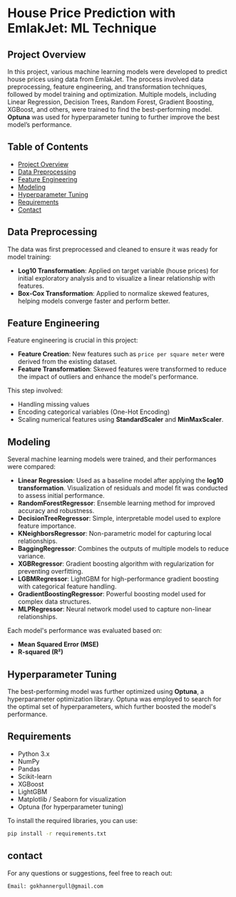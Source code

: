 # House Price Prediction with EmlakJet: ML Technique

## Project Overview
In this project, various machine learning models were developed to predict house prices using data from EmlakJet. The process involved data preprocessing, feature engineering, and transformation techniques, followed by model training and optimization. Multiple models, including Linear Regression, Decision Trees, Random Forest, Gradient Boosting, XGBoost, and others, were trained to find the best-performing model. **Optuna** was used for hyperparameter tuning to further improve the best model’s performance.

## Table of Contents
- [Project Overview](#project-overview)
- [Data Preprocessing](#data-preprocessing)
- [Feature Engineering](#feature-engineering)
- [Modeling](#modeling)
- [Hyperparameter Tuning](#hyperparameter-tuning)
- [Requirements](#requirements)
- [Contact](#contact)

## Data Preprocessing
The data was first preprocessed and cleaned to ensure it was ready for model training:
- **Log10 Transformation**: Applied on target variable (house prices) for initial exploratory analysis and to visualize a linear relationship with features.
- **Box-Cox Transformation**: Applied to normalize skewed features, helping models converge faster and perform better.

## Feature Engineering
Feature engineering is crucial in this project:
- **Feature Creation**: New features such as `price per square meter` were derived from the existing dataset.
- **Feature Transformation**: Skewed features were transformed to reduce the impact of outliers and enhance the model's performance.
  
This step involved:
- Handling missing values
- Encoding categorical variables (One-Hot Encoding)
- Scaling numerical features using **StandardScaler** and **MinMaxScaler**.

## Modeling
Several machine learning models were trained, and their performances were compared:
- **Linear Regression**: Used as a baseline model after applying the **log10 transformation**. Visualization of residuals and model fit was conducted to assess initial performance.
- **RandomForestRegressor**: Ensemble learning method for improved accuracy and robustness.
- **DecisionTreeRegressor**: Simple, interpretable model used to explore feature importance.
- **KNeighborsRegressor**: Non-parametric model for capturing local relationships.
- **BaggingRegressor**: Combines the outputs of multiple models to reduce variance.
- **XGBRegressor**: Gradient boosting algorithm with regularization for preventing overfitting.
- **LGBMRegressor**: LightGBM for high-performance gradient boosting with categorical feature handling.
- **GradientBoostingRegressor**: Powerful boosting model used for complex data structures.
- **MLPRegressor**: Neural network model used to capture non-linear relationships.

Each model's performance was evaluated based on:
- **Mean Squared Error (MSE)**
- **R-squared (R²)**

## Hyperparameter Tuning
The best-performing model was further optimized using **Optuna**, a hyperparameter optimization library. Optuna was employed to search for the optimal set of hyperparameters, which further boosted the model's performance.

## Requirements
- Python 3.x
- NumPy
- Pandas
- Scikit-learn
- XGBoost
- LightGBM
- Matplotlib / Seaborn for visualization
- Optuna (for hyperparameter tuning)

To install the required libraries, you can use:
```bash
pip install -r requirements.txt
```
## contact
For any questions or suggestions, feel free to reach out:
```bash
Email: gokhannergull@gmail.com
```
